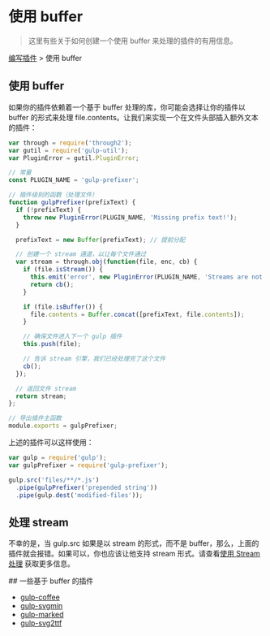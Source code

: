 # 使用 buffer

> 这里有些关于如何创建一个使用 buffer 来处理的插件的有用信息。

[编写插件](README.md) > 使用 buffer

## 使用 buffer

如果你的插件依赖着一个基于 buffer 处理的库，你可能会选择让你的插件以 buffer 的形式来处理 file.contents。让我们来实现一个在文件头部插入额外文本的插件：

```js
var through = require('through2');
var gutil = require('gulp-util');
var PluginError = gutil.PluginError;

// 常量
const PLUGIN_NAME = 'gulp-prefixer';

// 插件级别的函数（处理文件）
function gulpPrefixer(prefixText) {
  if (!prefixText) {
    throw new PluginError(PLUGIN_NAME, 'Missing prefix text!');
  }

  prefixText = new Buffer(prefixText); // 提前分配

  // 创建一个 stream 通道，以让每个文件通过
  var stream = through.obj(function(file, enc, cb) {
    if (file.isStream()) {
      this.emit('error', new PluginError(PLUGIN_NAME, 'Streams are not supported!'));
      return cb();
    }

    if (file.isBuffer()) {
      file.contents = Buffer.concat([prefixText, file.contents]);
    }

    // 确保文件进入下一个 gulp 插件
    this.push(file);

    // 告诉 stream 引擎，我们已经处理完了这个文件
    cb();
  });

  // 返回文件 stream
  return stream;
};

// 导出插件主函数
module.exports = gulpPrefixer;
```

上述的插件可以这样使用：

```js
var gulp = require('gulp');
var gulpPrefixer = require('gulp-prefixer');

gulp.src('files/**/*.js')
  .pipe(gulpPrefixer('prepended string'))
  .pipe(gulp.dest('modified-files'));
```

## 处理 stream

不幸的是，当 gulp.src 如果是以 stream 的形式，而不是 buffer，那么，上面的插件就会报错。如果可以，你也应该让他支持 stream 形式。请查看[使用 Stream 处理](dealing-with-streams.md) 获取更多信息。

## 一些基于 buffer 的插件

* [gulp-coffee](https://github.com/contra/gulp-coffee)
* [gulp-svgmin](https://github.com/ben-eb/gulp-svgmin)
* [gulp-marked](https://github.com/lmtm/gulp-marked)
* [gulp-svg2ttf](https://github.com/nfroidure/gulp-svg2ttf)
